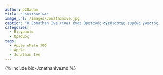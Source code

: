 ```yaml
---
author: p20adam
title: "JonathanIve"
image_url: /images/JonathanIve.jpg
caption: "Ο Jonathan Ive είναι ένας Βρετανός σχεδιαστής ευρέως γνωστός για τη δουλειά του ως επικεφαλής σχεδιαστής στην Apple."
categories:
  - Βιογραφία 
  - Ορισμός 
tags:
  - Apple eMate 300
  - Apple
  - Jonathan Ive
---
```



{% include bio-JonathanIve.md %}